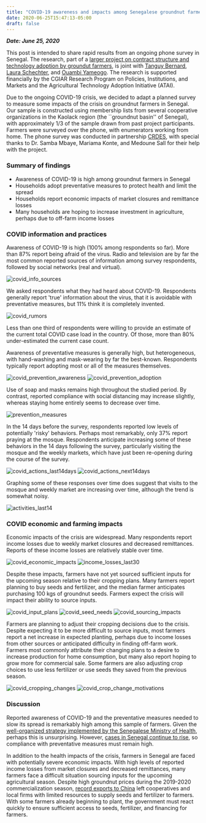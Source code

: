 ```yaml
---
title: "COVID-19 awareness and impacts among Senegalese groundnut farmers"
date: 2020-06-25T15:47:13-05:00
draft: false
---
```


***Date: June 25, 2020***

This post is intended to share rapid results from an ongoing phone survey in
Senegal. The research, part of a [larger project on contract structure and technology adoption by groundut farmers](https://www.atai-research.org/project/credit-uncertainty-and-monitoring-for-technology-adoption-the-case-of-aflasafe-in-senegal/), is joint with [Tanguy Bernard](https://sites.google.com/view/tanguybernard/home), [Laura Schechter](https://www.aae.wisc.edu/lschechter/), and [Ouambi Yameogo](https://www.iita.org/iita-staff/yameogo-ouambi/). The research is supported financially by the CGIAR Research Program on Policies, Institutions, and Markets and the Agricultural Technology Adoption Initiative (ATAI).

Due to the ongoing COVID-19 crisis, we decided to adapt a planned survey to measure
some impacts of the crisis on groundnut farmers in Senegal. Our sample is constructed
using membership lists from several cooperative organizations in the Kaolack region (the ``groundnut basin'' of Senegal),
with approximately 1/3 of the sample drawn from past project participants.
Farmers were surveyed over the phone, with enumerators working from home. The
phone survey was conducted in partnership [CRDES](http://crdes.sn/), with special
thanks to Dr. Samba Mbaye, Mariama Konte, and Medoune Sall for their help with the project.

### Summary of findings

- Awareness of COVID-19 is high among groundnut farmers in Senegal
- Households adopt preventative measures to protect health and limit the spread
- Households report economic impacts of market closures and remittance losses
- Many households are hoping to increase investment in agriculture, perhaps due to off-farm income losses

### COVID information and practices

Awareness of COVID-19 is high (100% among respondents so far). More than 87% report being afraid of the virus.
Radio and television are by far the most common reported sources of information among survey respondents, followed
by social networks (real and virtual).

![covid_info_sources](/Figures/covid_info_sources.png)

We asked respondents what they had heard about COVID-19. 
Respondents generally report 'true' information about the virus, that it is avoidable with preventative measures, 
but 11% think it is completely invented. 

![covid_rumors](/Figures/covid_rumors.png)

Less than one third of respondents were willing to provide an estimate of the current total COVID case load in the country.
Of those, more than 80% under-estimated the current case count. 

Awareness of preventative measures is generally high, but heterogeneous,
with hand-washing and mask-wearing by far the best-known. Respondents typically report adopting most or all of the measures themselves.

![covid_prevention_awareness](/Figures/covid_prevention_awareness.png)
![covid_prevention_adoption](/Figures/covid_prevention_adoption.png)

Use of soap and masks remains high throughout the studied period. By contrast, reported compliance with social distancing
may increase slightly, whereas staying home entirely seems to decrease over time.

![prevention_measures](/Figures/prevention_measures.png)

In the 14 days before the survey, respondents reported low levels of potentially 'risky' behaviors. Perhaps most remarkably,
only 37% report praying at the mosque. Respondents anticipate increasing some of these behaviors in the 14 days following the survey,
particularly visiting the mosque and the weekly markets, which have just been re-opening during the course of the survey.

![covid_actions_last14days](/Figures/covid_actions_last14days.png)
![covid_actions_next14days](/Figures/covid_actions_next14days.png)

Graphing some of these responses over time does suggest that visits to the mosque and weekly market are increasing over time, although
the trend is somewhat noisy. 

![activities_last14](/Figures/activities_last14.png)

### COVID economic and farming impacts

Economic impacts of the crisis are widespread. Many respondents report income losses due to weekly market closures and decreased remittances.
Reports of these income losses are relatively stable over time. 

![covid_economic_impacts](/Figures/covid_economic_impacts.png)
![income_losses_last30](/Figures/income_losses_last30.png)


Despite these impacts, farmers have not yet sourced sufficient inputs for the upcoming season relative to their cropping plans. Many farmers report planning
to buy seeds and fertilizer, and the median farmer anticipates purchasing 100 kgs of groundnut seeds. Farmers expect the crisis will impact their ability to source inputs.

![covid_input_plans](/Figures/covid_input_plans.png)
![covid_seed_needs](/Figures/covid_seed_needs.png)
![covid_sourcing_impacts](/Figures/covid_sourcing_impacts.png)

Farmers are planning to adjust their cropping decisions due to the crisis. Despite expecting it to be more difficult to source inputs, 
most farmers report a net increase in expected planting,
perhaps due to income losses from other sources or anticipated difficulty in finding off-farm work. Farmers most commonly attribute their changing
plans to a desire to increase production for home consumption, but many also report hoping to grow more for commercial sale. Some farmers
are also adjusting crop choices to use less fertilizer or use seeds they saved from the previous season.

![covid_cropping_changes](/Figures/covid_cropping_changes.png)
![covid_crop_change_motivations](/Figures/covid_crop_change_motivations.png)

### Discussion

Reported awareness of COVID-19 and the preventative measures needed to slow its spread is remarkably high among this sample of farmers.
Given the [well-organized strategy implemented by the Senegalese Ministry of Health](https://www.npr.org/sections/goatsandsoda/2020/05/17/856016429/senegal-pledges-a-bed-for-every-coronavirus-patient-and-their-contacts-too), perhaps this is unsurprising. However, 
[cases in Senegal continue to rise](https://cartosantesen.maps.arcgis.com/apps/opsdashboard/index.html#/260c7842a77a48c191bf51c8b0a1d3f6),
so compliance with preventative measures must remain high.

In addition to the health impacts of the crisis, farmers in Senegal are faced with potentially severe economic impacts. With high levels of reported
income losses from market closures and decreased remittances, many farmers face a difficult situation sourcing inputs for the upcoming agricultural season.
Despite high groundnut prices during the 2019-2020 commercialization season, [record exports to China](https://www.lemonde.fr/afrique/article/2020/02/20/au-senegal-les-chinois-accuses-de-rafler-la-production-de-cacahuetes_6030195_3212.html) left cooperatives and local firms with limited 
resources to supply seeds and fertilizer to farmers. 
With some farmers already beginning to plant, the government must react quickly to ensure sufficient access to seeds, fertilizer,
and financing for farmers. 